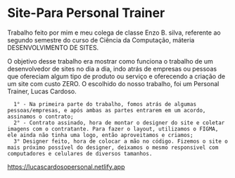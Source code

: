 # Site-Para Personal Trainer
 Trabalho feito por mim e meu colega de classe Enzo B. silva, referente ao segundo semestre do curso de Ciência da Computação, máteria DESENVOLVIMENTO DE SITES. 

   O objetivo desse trabalho era mostrar como funciona o trabalho de um desenvolvedor de sites no dia a dia, indo atrás de empresas ou pessoas que ofereciam algum tipo de produto ou serviço e oferecendo a criação de um site com custo ZERO. O escolhido do nosso trabalho, foi um Personal Trainer, Lucas Cardoso. 

      1° - Na primeira parte do trabalho, fomos atrás de algumas pessoas/empresas, e após ambas as partes entrarem em um acordo, assinamos o contrato;
      2° - Contrato assinado, hora de montar o designer do site e coletar imagens com o contratante. Para fazer o layout, utilizamos o FIGMA, ele ainda não tinha uma logo, então aproveitamos e criamos;
      3° Designer feito, hora de colocar a mão no código. Fizemos o site o mais próximo possível do designer, deixamos o mesmo responsivel com computadores e celulares de diversos tamanhos.
      


https://lucascardosopersonal.netlify.app
